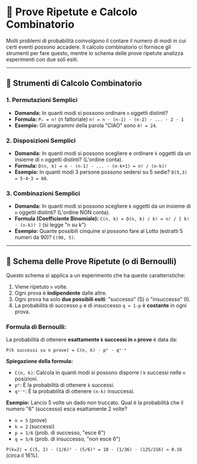 # 🔄 Prove Ripetute e Calcolo Combinatorio

Molti problemi di probabilità coinvolgono il contare il numero di modi in cui certi eventi possono accadere. Il calcolo combinatorio ci fornisce gli strumenti per fare questo, mentre lo schema delle prove ripetute analizza esperimenti con due soli esiti.

---

## 🧮 Strumenti di Calcolo Combinatorio

### 1. Permutazioni Semplici
*   **Domanda:** In quanti modi si possono ordinare `n` oggetti distinti?
*   **Formula:** `Pₙ = n!` (n fattoriale)
    `n! = n · (n-1) · (n-2) · ... · 2 · 1`
*   **Esempio:** Gli anagrammi della parola "CIAO" sono `4! = 24`.

### 2. Disposizioni Semplici
*   **Domanda:** In quanti modi si possono scegliere e ordinare `k` oggetti da un insieme di `n` oggetti distinti? (L'ordine conta).
*   **Formula:** `D(n, k) = n · (n-1) · ... · (n-k+1) = n! / (n-k)!`
*   **Esempio:** In quanti modi 3 persone possono sedersi su 5 sedie? `D(5,3) = 5·4·3 = 60`.

### 3. Combinazioni Semplici
*   **Domanda:** In quanti modi si possono scegliere `k` oggetti da un insieme di `n` oggetti distinti? (L'ordine NON conta).
*   **Formula (Coefficiente Binomiale):**
    `C(n, k) = D(n, k) / k! = n! / [ k! · (n-k)! ]` (si legge "n su k")
*   **Esempio:** Quante possibili cinquine si possono fare al Lotto (estratti 5 numeri da 90)? `C(90, 5)`.

---

## 🎯 Schema delle Prove Ripetute (o di Bernoulli)

Questo schema si applica a un esperimento che ha queste caratteristiche:
1.  Viene ripetuto `n` volte.
2.  Ogni prova è **indipendente** dalle altre.
3.  Ogni prova ha solo **due possibili esiti**: "successo" (S) o "insuccesso" (I).
4.  La probabilità di successo `p` e di insuccesso `q = 1-p` è **costante** in ogni prova.

### Formula di Bernoulli:
La probabilità di ottenere **esattamente `k` successi in `n` prove** è data da:

`P(k successi su n prove) = C(n, k) · pᵏ · qⁿ⁻ᵏ`

**Spiegazione della formula:**
*   `C(n, k)`: Calcola in quanti modi si possono disporre i `k` successi nelle `n` posizioni.
*   `pᵏ`: È la probabilità di ottenere `k` successi.
*   `qⁿ⁻ᵏ`: È la probabilità di ottenere `(n-k)` insuccessi.

**Esempio:** Lancio 5 volte un dado non truccato. Qual è la probabilità che il numero "6" (successo) esca esattamente 2 volte?
*   `n = 5` (prove)
*   `k = 2` (successi)
*   `p = 1/6` (prob. di successo, "esce 6")
*   `q = 5/6` (prob. di insuccesso, "non esce 6")

`P(k=2) = C(5, 2) · (1/6)² · (5/6)³ = 10 · (1/36) · (125/216) ≈ 0.16` (circa il 16%).
